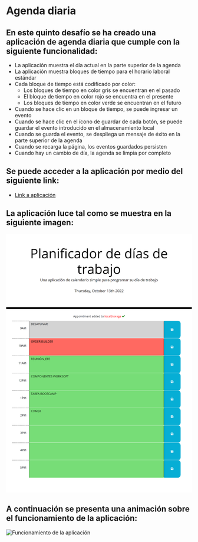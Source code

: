 # Agenda diaria

## En este quinto desafío se ha creado una aplicación de agenda diaria que cumple con la siguiente funcionalidad:

* La aplicación muestra el día actual en la parte superior de la agenda
* La aplicación muestra bloques de tiempo para el horario laboral estándar
* Cada bloque de tiempo está codificado por color:
    * Los bloques de tiempo en color gris se encuentran en el pasado
    * El bloque de tiempo en color rojo se encuentra en el presente
    * Los bloques de tiempo en color verde se encuentran en el futuro
* Cuando se hace clic en un bloque de tiempo, se puede ingresar un evento
* Cuando se hace clic en el ícono de guardar de cada botón, se puede guardar el evento introducido en el almacenamiento local 
* Cuando se guarda el evento, se despliega un mensaje de éxito en la parte superior de la agenda
* Cuando se recarga la página, los eventos guardados persisten
* Cuando hay un cambio de día, la agenda se limpia por completo

## Se puede acceder a la aplicación por medio del siguiente link:

* [Link a aplicación](https://jorgeramirezanzaldo.github.io/Agenda-diaria/)

## La aplicación luce tal como se muestra en la siguiente imagen:


![Visualización de la aplicación](./assets/images/Application.png)

## A continuación se presenta una animación sobre el funcionamiento de la aplicación:


![Funcionamiento de la aplicación](./assets/gifs/Application.gif)

